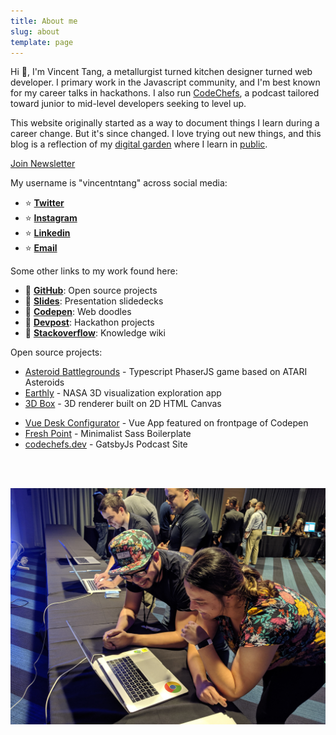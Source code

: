 ```yaml
---
title: About me
slug: about
template: page
---
```


Hi 👋, I'm Vincent Tang, a metallurgist turned kitchen designer turned web developer. I primary work in the Javascript community, and I'm best known for my career talks in hackathons. I also run [CodeChefs](https://codechefs.dev), a podcast tailored toward junior to mid-level developers seeking to level up.

This website originally started as a way to document things I learn during a career change. But it's since changed. I love trying out new things, and this blog is a reflection of my [digital garden](https://joelhooks.com/digital-garden) where I learn in [public](https://www.swyx.io/writing/learn-in-public/).

<a class="button" href="https://tinyletter.com/vincentntang">Join Newsletter</a>

<!-- There's more links to this site:

- ⚙️ **[Uses](/uses)** - Tools I use
- ⚙️ **[today-i-learned](https://github.com/vincentntang/til)** - [WIP] Stuff I learn
- ⚙️ **[appearance](/apperances)** - [WIP] - links to where I'm featured -->

My username is "vincentntang" across social media:

- ⭐ **[Twitter](https://twitter.com/vincentntang)**
- ⭐ **[Instagram](https://instagram.com/vincentntang)**
- ⭐ **[Linkedin](https://linkedin.com/in/vincentntang)**
- ⭐ **[Email](mailto:vincentntang+mydomain@gmail.com)**

Some other links to my work found here:

- 💾 **[GitHub](https://github.com/vincentntang)**: Open source projects
- 💾 **[Slides](https://slides.com/vincentntang/)**: Presentation slidedecks
- 💾 **[Codepen](https://codepen.io/vincentntang)**: Web doodles
- 💾 **[Devpost](https://devpost.com/vincentntang)**: Hackathon projects
- 💾 **[Stackoverflow](https://stackoverflow.com/users/3258462/vincent-tang)**: Knowledge wiki

Open source projects: 

- [Asteroid Battlegrounds](https://github.com/vincentntang/asteroid_battlegrounds) - Typescript PhaserJS game based on ATARI Asteroids
- [Earthly](https://github.com/vincentntang/2018spaceappschallenge) - NASA 3D visualization exploration app
- [3D Box](https://github.com/vincentntang/canvas-vanishing-points) - 3D renderer built on 2D HTML Canvas
<!-- - [Movie Quotes](https://github.com/vincentntang/graphql-movie-quotes) - GraphQL NodeJS React App Tutorial for a conference talk -->
- [Vue Desk Configurator](https://codepen.io/vincentntang/pen/LKgWbv) - Vue App featured on frontpage of Codepen
- [Fresh Point](https://github.com/vincentntang/freshpoint) - Minimalist Sass Boilerplate
- [codechefs.dev](https://github.com/vincentntang/codechefs) - GatsbyJs Podcast Site

<br/>
<br/>

<!-- ![Me](../common/vincentIDGAF.jpg) -->
![Teaching](../common/teaching_bootcamp.jpg)
